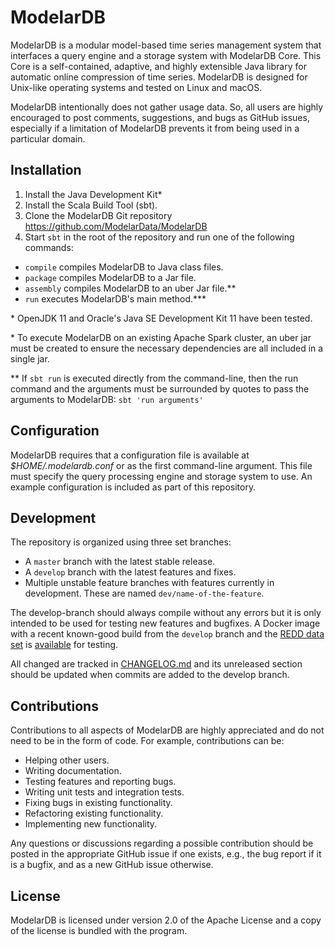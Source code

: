 # ModelarDB
ModelarDB is a modular model-based time series management system that interfaces
a query engine and a storage system with ModelarDB Core. This Core is a
self-contained, adaptive, and highly extensible Java library for automatic online
compression of time series. ModelarDB is designed for Unix-like operating
systems and tested on Linux and macOS.

ModelarDB intentionally does not gather usage data. So, all users are highly
encouraged to post comments, suggestions, and bugs as GitHub issues, especially
if a limitation of ModelarDB prevents it from being used in a particular domain.

## Installation
1. Install the Java Development Kit\*
2. Install the Scala Build Tool (sbt).
3. Clone the ModelarDB Git repository https://github.com/ModelarData/ModelarDB
4. Start `sbt` in the root of the repository and run one of the following commands:

- `compile` compiles ModelarDB to Java class files.
- `package` compiles ModelarDB to a Jar file.
- `assembly` compiles ModelarDB to an uber Jar file.\*\*
- `run` executes ModelarDB's main method.\*\*\*

\* OpenJDK 11 and Oracle's Java SE Development Kit 11 have been tested.

\* To execute ModelarDB on an existing Apache Spark cluster, an uber jar must be
created to ensure the necessary dependencies are all included in a single jar.

\*\* If `sbt run` is executed directly from the command-line, then the run
command and the arguments must be surrounded by quotes to pass the arguments to
ModelarDB: `sbt 'run arguments'`

## Configuration
ModelarDB requires that a configuration file is available at
*$HOME/.modelardb.conf* or as the first command-line argument. This file must
specify the query processing engine and storage system to use. An example
configuration is included as part of this repository.

## Development
The repository is organized using three set branches:
- A `master` branch with the latest stable release.
- A `develop` branch with the latest features and fixes.
- Multiple unstable feature branches with features currently in development.
These are named `dev/name-of-the-feature`.

The develop-branch should always compile without any errors but it is only
intended to be used for testing new features and bugfixes. A Docker image with a
recent known-good build from the `develop` branch and the [REDD data
set](http://redd.csail.mit.edu/) is
[available](https://github.com/orgs/modelardata/packages?repo_name=ModelarDB)
for testing.

All changed are tracked in [CHANGELOG.md](CHANGELOG.md) and its unreleased
section should be updated when commits are added to the develop branch.

## Contributions
Contributions to all aspects of ModelarDB are highly appreciated and do not
need to be in the form of code. For example, contributions can be:

- Helping other users.
- Writing documentation.
- Testing features and reporting bugs.
- Writing unit tests and integration tests.
- Fixing bugs in existing functionality.
- Refactoring existing functionality.
- Implementing new functionality.

Any questions or discussions regarding a possible contribution should be posted
in the appropriate GitHub issue if one exists, e.g., the bug report if it is a
bugfix, and as a new GitHub issue otherwise.

## License
ModelarDB is licensed under version 2.0 of the Apache License and a copy of the
license is bundled with the program.
